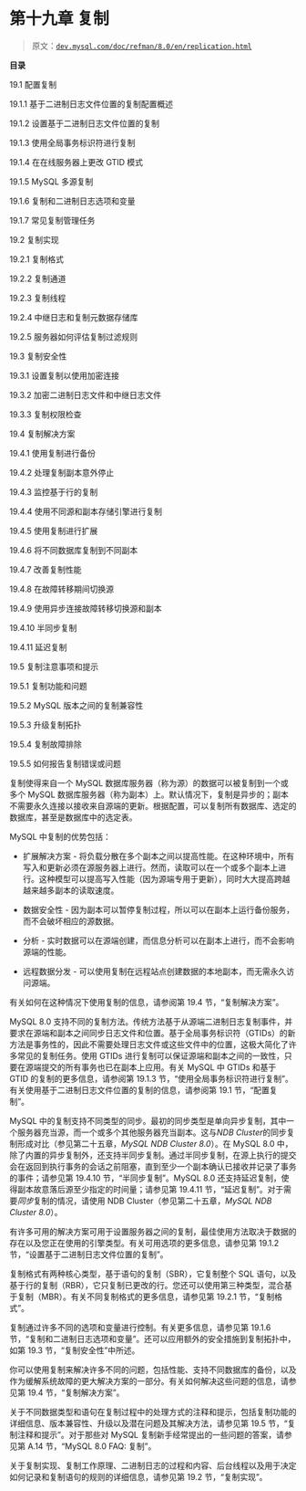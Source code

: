 # 第十九章 复制

> 原文：[`dev.mysql.com/doc/refman/8.0/en/replication.html`](https://dev.mysql.com/doc/refman/8.0/en/replication.html)

**目录**

19.1 配置复制

19.1.1 基于二进制日志文件位置的复制配置概述

19.1.2 设置基于二进制日志文件位置的复制

19.1.3 使用全局事务标识符进行复制

19.1.4 在在线服务器上更改 GTID 模式

19.1.5 MySQL 多源复制

19.1.6 复制和二进制日志选项和变量

19.1.7 常见复制管理任务

19.2 复制实现

19.2.1 复制格式

19.2.2 复制通道

19.2.3 复制线程

19.2.4 中继日志和复制元数据存储库

19.2.5 服务器如何评估复制过滤规则

19.3 复制安全性

19.3.1 设置复制以使用加密连接

19.3.2 加密二进制日志文件和中继日志文件

19.3.3 复制权限检查

19.4 复制解决方案

19.4.1 使用复制进行备份

19.4.2 处理复制副本意外停止

19.4.3 监控基于行的复制

19.4.4 使用不同源和副本存储引擎进行复制

19.4.5 使用复制进行扩展

19.4.6 将不同数据库复制到不同副本

19.4.7 改善复制性能

19.4.8 在故障转移期间切换源

19.4.9 使用异步连接故障转移切换源和副本

19.4.10 半同步复制

19.4.11 延迟复制

19.5 复制注意事项和提示

19.5.1 复制功能和问题

19.5.2 MySQL 版本之间的复制兼容性

19.5.3 升级复制拓扑

19.5.4 复制故障排除

19.5.5 如何报告复制错误或问题

复制使得来自一个 MySQL 数据库服务器（称为源）的数据可以被复制到一个或多个 MySQL 数据库服务器（称为副本）上。默认情况下，复制是异步的；副本不需要永久连接以接收来自源端的更新。根据配置，可以复制所有数据库、选定的数据库，甚至是数据库中的选定表。

MySQL 中复制的优势包括：

+   扩展解决方案 - 将负载分散在多个副本之间以提高性能。在这种环境中，所有写入和更新必须在源服务器上进行。然而，读取可以在一个或多个副本上进行。这种模型可以提高写入性能（因为源端专用于更新），同时大大提高跨越越来越多副本的读取速度。

+   数据安全性 - 因为副本可以暂停复制过程，所以可以在副本上运行备份服务，而不会破坏相应的源数据。

+   分析 - 实时数据可以在源端创建，而信息分析可以在副本上进行，而不会影响源端的性能。

+   远程数据分发 - 可以使用复制在远程站点创建数据的本地副本，而无需永久访问源端。

有关如何在这种情况下使用复制的信息，请参阅第 19.4 节，“复制解决方案”。

MySQL 8.0 支持不同的复制方法。传统方法基于从源端二进制日志复制事件，并要求在源端和副本之间同步日志文件和位置。基于全局事务标识符（GTIDs）的新方法是事务性的，因此不需要处理日志文件或这些文件中的位置，这极大简化了许多常见的复制任务。使用 GTIDs 进行复制可以保证源端和副本之间的一致性，只要在源端提交的所有事务也已在副本上应用。有关 MySQL 中 GTIDs 和基于 GTID 的复制的更多信息，请参阅第 19.1.3 节，“使用全局事务标识符进行复制”。有关使用基于二进制日志文件位置的复制的信息，请参阅第 19.1 节，“配置复制”。

MySQL 中的复制支持不同类型的同步。最初的同步类型是单向异步复制，其中一个服务器充当源，而一个或多个其他服务器充当副本。这与*NDB Cluster*的同步复制形成对比（参见第二十五章，*MySQL NDB Cluster 8.0*）。在 MySQL 8.0 中，除了内置的异步复制外，还支持半同步复制。通过半同步复制，在源上执行的提交会在返回到执行事务的会话之前阻塞，直到至少一个副本确认已接收并记录了事务的事件；请参见第 19.4.10 节，“半同步复制”。MySQL 8.0 还支持延迟复制，使得副本故意落后源至少指定的时间量；请参见第 19.4.11 节，“延迟复制”。对于需要*同步*复制的情况，请使用 NDB Cluster（参见第二十五章，*MySQL NDB Cluster 8.0*）。

有许多可用的解决方案可用于设置服务器之间的复制，最佳使用方法取决于数据的存在以及您正在使用的引擎类型。有关可用选项的更多信息，请参见第 19.1.2 节，“设置基于二进制日志文件位置的复制”。

复制格式有两种核心类型，基于语句的复制（SBR），它复制整个 SQL 语句，以及基于行的复制（RBR），它只复制已更改的行。您还可以使用第三种类型，混合基于复制（MBR）。有关不同复制格式的更多信息，请参见第 19.2.1 节，“复制格式”。

复制通过许多不同的选项和变量进行控制。有关更多信息，请参见第 19.1.6 节，“复制和二进制日志选项和变量”。还可以应用额外的安全措施到复制拓扑中，如第 19.3 节，“复制安全性”中所述。

你可以使用复制来解决许多不同的问题，包括性能、支持不同数据库的备份，以及作为缓解系统故障的更大解决方案的一部分。有关如何解决这些问题的信息，请参见第 19.4 节，“复制解决方案”。

关于不同数据类型和语句在复制过程中的处理方式的注释和提示，包括复制功能的详细信息、版本兼容性、升级以及潜在问题及其解决方法，请参见第 19.5 节，“复制注释和提示”。对于那些对 MySQL 复制新手经常提出的一些问题的答案，请参见第 A.14 节，“MySQL 8.0 FAQ: 复制”。

关于复制实现、复制工作原理、二进制日志的过程和内容、后台线程以及用于决定如何记录和复制语句的规则的详细信息，请参见第 19.2 节，“复制实现”。
